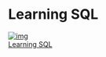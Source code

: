 # Learning SQL

[![img](https://m.media-amazon.com/images/W/IMAGERENDERING_521856-T1/images/I/81sE5LoP7vL._AC_UY436_FMwebp_QL65_.jpg)](https://www.amazon.com/Learning-SQL-Generate-Manipulate-Retrieve/dp/1492057614/ref=sr_1_1?keywords=learning+sql&sr=8-1) <br />
[Learning SQL](https://www.amazon.com/Learning-SQL-Generate-Manipulate-Retrieve/dp/1492057614/ref=sr_1_1?keywords=learning+sql&sr=8-1)

